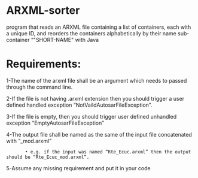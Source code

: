 # ARXML-sorter
program that reads an ARXML file containing a list of containers, each with a unique ID, and  reorders the containers alphabetically by their name sub- container “"SHORT-NAME" with Java


# Requirements:
1-The name of the arxml file shall be an argument which needs to passed through the command line.

2-If the file is not having .arxml extension then you should trigger a user defined handled exception “NotVaildAutosarFileException”.

3-If the file is empty, then you should trigger user defined unhandled exception “EmptyAutosarFileException”

4-The output file shall be named as the same of the input file concatenated with “_mod.arxml”

           • e.g. if the input was named “Rte_Ecuc.arxml” then the output should be “Rte_Ecuc_mod.arxml”.
           
5-Assume any missing requirement and put it in your code
           
